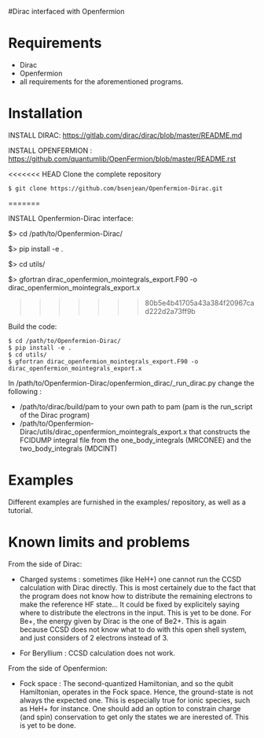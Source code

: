 #Dirac interfaced with Openfermion

# Requirements

- Dirac 
- Openfermion
- all requirements for the aforementioned programs.

# Installation

INSTALL DIRAC: https://gitlab.com/dirac/dirac/blob/master/README.md

INSTALL OPENFERMION : https://github.com/quantumlib/OpenFermion/blob/master/README.rst 

<<<<<<< HEAD
Clone the complete repository
```
$ git clone https://github.com/bsenjean/Openfermion-Dirac.git
```
=======


INSTALL Openfermion-Dirac interface:

$> cd /path/to/Openfermion-Dirac/

$> pip install -e .

$> cd utils/

$> gfortran dirac_openfermion_mointegrals_export.F90 -o dirac_openfermion_mointegrals_export.x
>>>>>>> 80b5e4b41705a43a384f20967cad222d2a73ff9b

Build the code:
```
$ cd /path/to/Openfermion-Dirac/
$ pip install -e .
$ cd utils/
$ gfortran dirac_openfermion_mointegrals_export.F90 -o dirac_openfermion_mointegrals_export.x
```

In /path/to/Openfermion-Dirac/openfermion_dirac/_run_dirac.py change the following :
- /path/to/dirac/build/pam to your own path to pam (pam is the run_script of the Dirac program)
- /path/to/Openfermion-Dirac/utils/dirac_openfermion_mointegrals_export.x
  that constructs the FCIDUMP integral file from the one_body_integrals (MRCONEE) and the two_body_integrals (MDCINT)

# Examples

Different examples are furnished in the examples/ repository, as well as a tutorial.

# Known limits and problems

From the side of Dirac: 
- Charged systems : sometimes (like HeH+) one cannot run the CCSD calculation with Dirac directly.
                  This is most certainely due to the fact that the program does not know how to
                  distribute the remaining electrons to make the reference HF state...
                  It could be fixed by explicitely saying where to distribute the electrons in
                  the input. This is yet to be done.
                  For Be+, the energy given by Dirac is the one of Be2+. This is again because
                  CCSD does not know what to do with this open shell system, and just considers
                  of 2 electrons instead of 3.

- For Beryllium : CCSD calculation does not work.

From the side of Openfermion:
- Fock space :  The second-quantized Hamiltonian, and so the qubit Hamiltonian,
              operates in the Fock space. Hence, the ground-state is not
              always the expected one. This is especially true for ionic species, 
              such as HeH+ for instance. One should add an option to constrain charge 
              (and spin) conservation to get only the states we are inerested of. 
              This is yet to be done.
